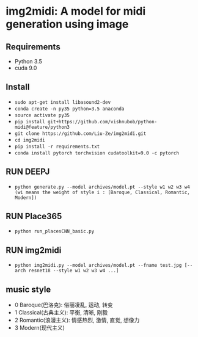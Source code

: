 # img2midi: A model for midi generation using image

## Requirements
- Python 3.5
- cuda 9.0

## Install
- `sudo apt-get install libasound2-dev`
- `conda create -n py35 python=3.5 anaconda`
- `source activate py35`
- `pip install git+https://github.com/vishnubob/python-midi@feature/python3`
- `git clone https://github.com/Liu-Ze/img2midi.git`
- `cd img2midi`
- `pip install -r requirements.txt`
- `conda install pytorch torchvision cudatoolkit=9.0 -c pytorch`

## RUN DEEPJ
- `python generate.py --model archives/model.pt --style w1 w2 w3 w4 (wi means the weight of style i : [Baroque, Classical, Romantic, Modern])`

## RUN Place365
- `python run_placesCNN_basic.py`

## RUN img2midi
- `python img2midi.py --model archives/model.pt --fname test.jpg [--arch resnet18 --style w1 w2 w3 w4 ...]`

## music style
- 0 Baroque(巴洛克): 俗丽凌乱, 运动, 转变
- 1 Classical(古典主义): 平衡, 清晰, 刚毅
- 2 Romantic(浪漫主义): 情感热烈, 激情, 直觉, 想像力
- 3 Modern(现代主义)

